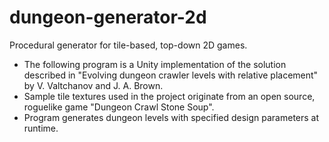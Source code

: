 # dungeon-generator-2d
Procedural generator for tile-based, top-down 2D games.

* The following program is a Unity implementation of the solution described in "Evolving dungeon crawler levels with relative placement" by V. Valtchanov and J. A. Brown.
* Sample tile textures used in the project originate from an open source, roguelike game "Dungeon Crawl Stone Soup".
* Program generates dungeon levels with specified design parameters at runtime.
